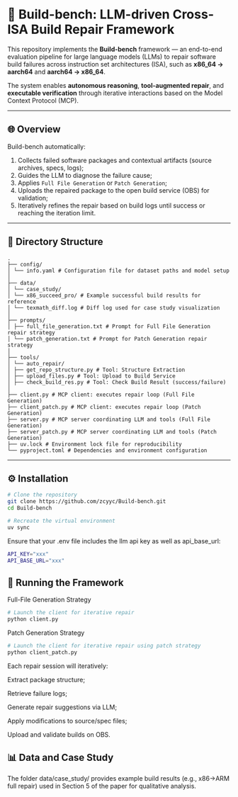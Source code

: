# 🧩 Build-bench: LLM-driven Cross-ISA Build Repair Framework

This repository implements the **Build-bench** framework — an end-to-end evaluation pipeline for large language models (LLMs) to repair software build failures across instruction set architectures (ISA), such as **x86_64 → aarch64** and **aarch64 → x86_64**.

The system enables **autonomous reasoning**, **tool-augmented repair**, and **executable verification** through iterative interactions based on the Model Context Protocol (MCP).

---

## 🌐 Overview

Build-bench automatically:
1. Collects failed software packages and contextual artifacts (source archives, specs, logs);
2. Guides the LLM to diagnose the failure cause;
3. Applies `Full File Generation` or `Patch Generation`;
4. Uploads the repaired package to the open build service (OBS) for validation;
5. Iteratively refines the repair based on build logs until success or reaching the iteration limit.

---

## 📂 Directory Structure

```
.
├── config/
│ └── info.yaml # Configuration file for dataset paths and model setup
│
├── data/
│ └── case_study/
│ └── x86_succeed_pro/ # Example successful build results for reference
│ └── texmath_diff.log # Diff log used for case study visualization
│
├── prompts/
│ ├── full_file_generation.txt # Prompt for Full File Generation repair strategy
│ └── patch_generation.txt # Prompt for Patch Generation repair strategy
│
├── tools/
│ └── auto_repair/
│ ├── get_repo_structure.py # Tool: Structure Extraction
│ ├── upload_files.py # Tool: Upload to Build Service
│ ├── check_build_res.py # Tool: Check Build Result (success/failure)
│
├── client.py # MCP client: executes repair loop (Full File Generation)
├── client_patch.py # MCP client: executes repair loop (Patch Generation)
├── server.py # MCP server coordinating LLM and tools (Full File Generation)
├── server_patch.py # MCP server coordinating LLM and tools (Patch Generation)
├── uv.lock # Environment lock file for reproducibility
└── pyproject.toml # Dependencies and environment configuration
```

---

## ⚙️ Installation

```bash
# Clone the repository
git clone https://github.com/zcyyc/Build-bench.git
cd Build-bench

# Recreate the virtual environment
uv sync

```

Ensure that your .env file includes the llm api key as well as api_base_url:

```bash
API_KEY="xxx"
API_BASE_URL="xxx"
```

## 🚀 Running the Framework
Full-File Generation Strategy
```bash
# Launch the client for iterative repair
python client.py
```
Patch Generation Strategy
```bash
# Launch the client for iterative repair using patch strategy
python client_patch.py
```

Each repair session will iteratively:

Extract package structure;

Retrieve failure logs;

Generate repair suggestions via LLM;

Apply modifications to source/spec files;

Upload and validate builds on OBS.


## 📊 Data and Case Study

The folder data/case_study/ provides example build results (e.g., x86→ARM full repair) used in Section 5 of the paper for qualitative analysis.

